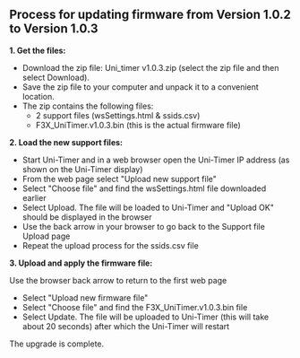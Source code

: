 ## Process for updating firmware from Version 1.0.2 to Version 1.0.3 ##
**1. Get the files:**

* Download the zip file: Uni_timer v1.0.3.zip (select the zip file and then select Download).
* Save the zip file to your computer and unpack it to a convenient location.
* The zip contains the following files:
  * 2 support files (wsSettings.html & ssids.csv)
  * F3X_UniTimer.v1.0.3.bin (this is the actual firmware file)

**2. Load the new support files:**

* Start Uni-Timer and in a web browser open the Uni-Timer IP address (as shown on the Uni-Timer display)
* From the web page select "Upload new support file"
* Select "Choose file" and find the wsSettings.html file downloaded earlier
* Select Upload. The file will be loaded to Uni-Timer and "Upload OK" should be displayed in the browser
* Use the back arrow in your browser to go back to the Support file Upload page
* Repeat the upload process for the ssids.csv file 

**3. Upload and apply the firmware file:**

Use the browser back arrow to return to the first web page
* Select "Upload new firmware file"
* Select "Choose file" and find the F3X_UniTimer.v1.0.3.bin file
* Select Update. The file will be uploaded to Uni-Timer (this will take about 20 seconds) after which the Uni-Timer will restart


The upgrade is complete.
